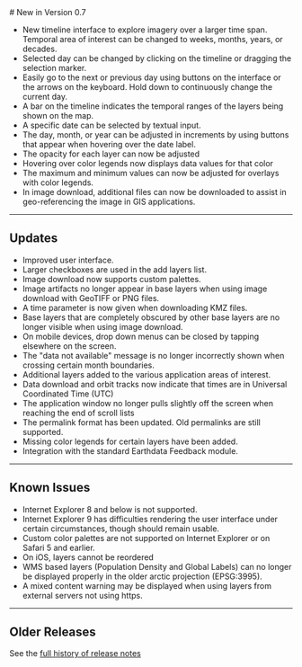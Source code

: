 <input type="hidden" autofocus>
# New in Version 0.7

* New timeline interface to explore imagery over a larger time span.
  Temporal area of interest can be changed to weeks, months, years,
  or decades.
* Selected day can be changed by clicking on the timeline or dragging
  the selection marker.
* Easily go to the next or previous day using buttons on the interface
  or the arrows on the keyboard. Hold down to continuously change the
  current day.
* A bar on the timeline indicates the temporal ranges of the layers
  being shown on the map.
* A specific date can be selected by textual input.  
* The day, month, or year can be adjusted in increments by using buttons
  that appear when hovering over the date label.
* The opacity for each layer can now be adjusted
* Hovering over color legends now displays data values for that color
* The maximum and minimum values can now be adjusted for overlays with
  color legends.
* In image download, additional files can now be downloaded to assist in
  geo-referencing the image in GIS applications.

---

## Updates

* Improved user interface.
* Larger checkboxes are used in the add layers list.
* Image download now supports custom palettes.
* Image artifacts no longer appear in base layers when using image download
  with GeoTIFF or PNG files.
* A time parameter is now given when downloading KMZ files.
* Base layers that are completely obscured by other base layers are no
  longer visible when using image download.  
* On mobile devices, drop down menus can be closed by tapping elsewhere
  on the screen.
* The "data not available" message is no longer incorrectly shown when
  crossing certain month boundaries.
* Additional layers added to the various application areas of interest.
* Data download and orbit tracks now indicate that times are in
  Universal Coordinated Time (UTC)
* The application window no longer pulls slightly off the screen when reaching
  the end of scroll lists
* The permalink format has been updated. Old permalinks are still supported.
* Missing color legends for certain layers have been added.  
* Integration with the standard Earthdata Feedback module.

---

## Known Issues

* Internet Explorer 8 and below is not supported.
* Internet Explorer 9 has difficulties rendering the user interface under
  certain circumstances, though should remain usable.
* Custom color palettes are not supported on Internet Explorer or on Safari 5
  and earlier.
* On iOS, layers cannot be reordered
* WMS based layers (Population Density and Global Labels) can no longer be
  displayed properly in the older arctic projection (EPSG:3995).
* A mixed content warning may be displayed when using layers from external
  servers not using https.

---

## Older Releases

See the <a href='https://github.com/nasa-gibs/worldview/releases' target='_blank'>
full history of release notes</a>
